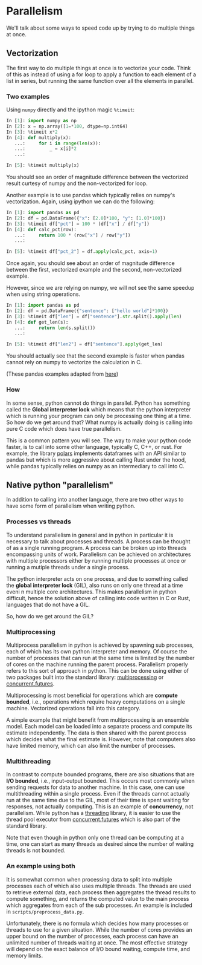 # Parallelism

We'll talk about some ways to speed code up by trying
to do multiple things at once.

## Vectorization

The first way to do multiple things at once is to vectorize
your code. Think of this as instead of using a for loop to
apply a function to each element of a list in series, but
running the same function over all the elements in parallel.

### Two examples

Using `numpy` directly and the ipython magic `%timeit`:

```python
In [1]: import numpy as np
In [2]: x = np.array([1=*100, dtype=np.int64)
In [3]: %timeit x*2
In [4]: def multiply(x):
   ...:     for i in range(len(x)):
   ...:         _ = x[i]*2
   ...:

In [5]: %timeit multiply(x)
```

You should see an order of magnitude difference between
the vectorized result curtesy of numpy and the non-vectorized
for loop.

Another example is to use pandas which typically relies on
numpy's vectorization. Again, using ipython we can do the
following:

```python
In [1]: import pandas as pd
In [2]: df = pd.DataFrame({"x": [2.0]*100, "y": [1.0]*100})
In [3]: %timeit df["pct"] = 100 * (df["x"] / df["y"])
In [4]: def calc_pct(row):
   ...:     return 100 * (row["x"] / row["y"])
   ...:

In [5]: %timeit df["pct_2"] = df.apply(calc_pct, axis=1)
```

Once again, you should see about an order of magnitude difference
between the first, vectorized example and the second, non-vectorized
example.

However, since we are relying on numpy, we will not see the same
speedup when using string operations.

```python
In [1]: import pandas as pd
In [2]: df = pd.DataFrame({"sentence": ["hello world"]*100})
In [3]: %timeit df["len"] = df["sentence"].str.split().apply(len)
In [4]: def get_len(s):
   ...:     return len(s.split())
   ...:

In [5]: %timeit df["len2"] = df["sentence"].apply(get_len)
```

You should actually see that the second example is faster when
pandas cannot rely on numpy to vectorize the calculation in C.

(These pandas examples adapted from [here](https://pythonspeed.com/articles/pandas-vectorization/#:~:text=Be%20aware%20of%20the%20multiple,t%20use%20native%20code%20loops.))

### How

In some sense, python cannot do things in parallel. Python
has something called the __Global interpreter lock__ which
means that the python interpreter which is running your
program can only be processing one thing at a time. So
how do we get around that? What numpy is actually doing
is calling into pure C code which does have true parallelism.

This is a common pattern you will see. The way to make your
python code faster, is to call into some other language, typically
C, C++, or rust. For example, the library [polars](https://www.pola.rs/)
implements dataframes with an API similar to pandas but which
is more aggressive about calling Rust under the hood, while pandas
typically relies on numpy as an intermediary to call into C.

## Native python "parallelism"

In addition to calling into another language, there are two
other ways to have some form of parallelism when writing python.

### Processes vs threads

To understand parallelism in general and in python in particular it
is necessary to talk about processes and threads. A process can
be thought of as a single running program. A process can be broken
up into threads encompassing units of work. Parallelism can be
achieved on architectures with multiple processors either by
running multiple processes at once or running a mutiple threads
under a single process.

The python interpreter acts on one process, and due to something
called the __global interpreter lock__ (GIL), also runs on only
one thread at a time eveni n multiple core architectures. This
makes parallelism in python difficult, hence the solution above
of calling into code written in C or Rust, languages that do
not have a GIL.

So, how do we get around the GIL?

### Multiprocessing

Multiprocess parallelism in python is achieved by spawning sub processes,
each of which has its own python interpreter and memory.
Of course the number of
processes that can run at the same time is limited by the number of
cores on the machine running the parent process. Parallelism properly
refers to this sort of approach in python. This can be done using
either of two packages built into the standard library:
[multiprocessing](https://docs.python.org/3/library/multiprocessing.html)
or [concurrent.futures](https://docs.python.org/3/library/concurrent.futures.html).

Multiprocessing is most beneficial for operations which are __compute
bounded__, i.e., operations which require heavy computations on a single
machine. Vectorized operations fall into this category.

A simple example that might benefit from multiprocessing is an ensemble
model. Each model can be loaded into a separate process and compute its
estimate independently. The data is then shared with the parent process
which decides what the final estimate is. However, note that computers
also have limited memory, which can also limit the number of processes.

### Multithreading

In contrast to compute bounded programs, there are also situations that
are __I/O bounded__, i.e., input-output bounded. This occurs most commonly
when sending requests for data to another machine. In this case, one can
use multithreading within a single process. Even if the threads cannot
actually run at the same time due to the GIL, most of their time is
spent waiting for responses, not actually computing. This is an example
of __concurrency__, not parallelism. While python has a
[threading](https://docs.python.org/3.8/library/threading.html) library,
it is easier to use the thread pool executor from
[concurrent.futures](https://docs.python.org/3.8/library/threading.html)
which is also part of the standard library.

Note that even though in python only one thread can be computing at a time,
one can start as many threads as desired since the number of waiting threads
is not bounded.

### An example using both

It is somewhat common when processing data to split into multiple processes
each of which also uses multiple threads. The threads are used to retrieve
external data, each process then aggregates the thread results to compute
something, and returns the computed value to the main process which
aggregates from each of the sub processes. An example is included in
`scripts/preprocess_data.py`.

Unfortunately, there is no formula which decides how many processes
or threads to use for a given situation. While the number of cores provides
an upper bound on the number of processes, each process can have an unlimited
number of threads waiting at once. The most effective strategy will depend on
the exact balance of I/O bound waiting, compute time, and memory limits.
